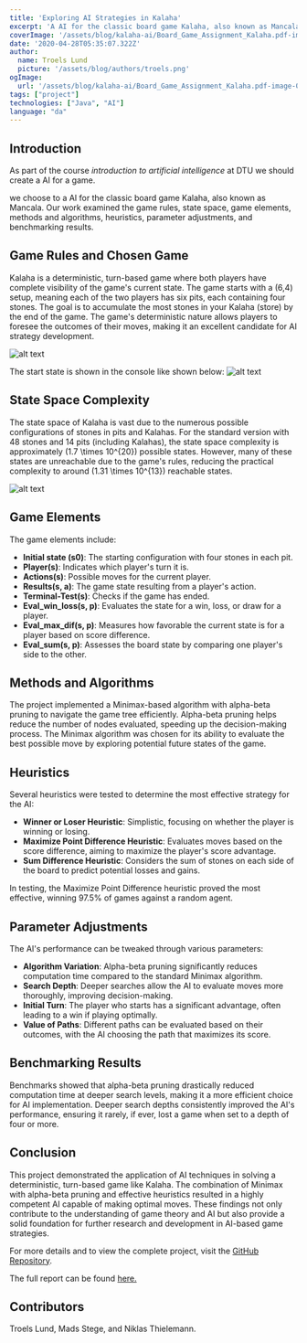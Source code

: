 ```yaml
---
title: 'Exploring AI Strategies in Kalaha'
excerpt: 'A AI for the classic board game Kalaha, also known as Mancala in some regions. This project delved into the game rules, state space, game elements, methods and algorithms, heuristics, parameter adjustments, and benchmarking results.'
coverImage: '/assets/blog/kalaha-ai/Board_Game_Assignment_Kalaha.pdf-image-003.png'
date: '2020-04-28T05:35:07.322Z'
author:
  name: Troels Lund
  picture: '/assets/blog/authors/troels.png'
ogImage:
  url: '/assets/blog/kalaha-ai/Board_Game_Assignment_Kalaha.pdf-image-003.png'
tags: ["project"]
technologies: ["Java", "AI"]
language: "da"
---
```


## Introduction

As part of the course *introduction to artificial intelligence* at DTU we should create a AI for a game.

we choose to a AI for the classic board game Kalaha, also known as Mancala. Our work examined the game rules, state space, game elements, methods and algorithms, heuristics, parameter adjustments, and benchmarking results.

## Game Rules and Chosen Game

Kalaha is a deterministic, turn-based game where both players have complete visibility of the game's current state. The game starts with a (6,4) setup, meaning each of the two players has six pits, each containing four stones. The goal is to accumulate the most stones in your Kalaha (store) by the end of the game. The game's deterministic nature allows players to foresee the outcomes of their moves, making it an excellent candidate for AI strategy development.

![alt text](/assets/blog/kalaha-ai/Board_Game_Assignment_Kalaha.pdf-image-003.png)

The start state is shown in the console like shown below:
![alt text](/assets/blog/kalaha-ai/Board_Game_Assignment_Kalaha.pdf-image-005.png)

## State Space Complexity

The state space of Kalaha is vast due to the numerous possible configurations of stones in pits and Kalahas. For the standard version with 48 stones and 14 pits (including Kalahas), the state space complexity is approximately \(1.7 \times 10^{20}\) possible states. However, many of these states are unreachable due to the game's rules, reducing the practical complexity to around \(1.31 \times 10^{13}\) reachable states.

![alt text](/assets/blog/kalaha-ai/Board_Game_Assignment_Kalaha.pdf-image-009.png)

## Game Elements

The game elements include:
- **Initial state (s0)**: The starting configuration with four stones in each pit.
- **Player(s)**: Indicates which player's turn it is.
- **Actions(s)**: Possible moves for the current player.
- **Results(s, a)**: The game state resulting from a player's action.
- **Terminal-Test(s)**: Checks if the game has ended.
- **Eval_win_loss(s, p)**: Evaluates the state for a win, loss, or draw for a player.
- **Eval_max_dif(s, p)**: Measures how favorable the current state is for a player based on score difference.
- **Eval_sum(s, p)**: Assesses the board state by comparing one player's side to the other.

## Methods and Algorithms

The project implemented a Minimax-based algorithm with alpha-beta pruning to navigate the game tree efficiently. Alpha-beta pruning helps reduce the number of nodes evaluated, speeding up the decision-making process. The Minimax algorithm was chosen for its ability to evaluate the best possible move by exploring potential future states of the game.

## Heuristics

Several heuristics were tested to determine the most effective strategy for the AI:
- **Winner or Loser Heuristic**: Simplistic, focusing on whether the player is winning or losing.
- **Maximize Point Difference Heuristic**: Evaluates moves based on the score difference, aiming to maximize the player's score advantage.
- **Sum Difference Heuristic**: Considers the sum of stones on each side of the board to predict potential losses and gains.

In testing, the Maximize Point Difference heuristic proved the most effective, winning 97.5% of games against a random agent.

## Parameter Adjustments

The AI's performance can be tweaked through various parameters:
- **Algorithm Variation**: Alpha-beta pruning significantly reduces computation time compared to the standard Minimax algorithm.
- **Search Depth**: Deeper searches allow the AI to evaluate moves more thoroughly, improving decision-making.
- **Initial Turn**: The player who starts has a significant advantage, often leading to a win if playing optimally.
- **Value of Paths**: Different paths can be evaluated based on their outcomes, with the AI choosing the path that maximizes its score.

## Benchmarking Results

Benchmarks showed that alpha-beta pruning drastically reduced computation time at deeper search levels, making it a more efficient choice for AI implementation. Deeper search depths consistently improved the AI's performance, ensuring it rarely, if ever, lost a game when set to a depth of four or more.

## Conclusion

This project demonstrated the application of AI techniques in solving a deterministic, turn-based game like Kalaha. The combination of Minimax with alpha-beta pruning and effective heuristics resulted in a highly competent AI capable of making optimal moves. These findings not only contribute to the understanding of game theory and AI but also provide a solid foundation for further research and development in AI-based game strategies.

For more details and to view the complete project, visit the [GitHub Repository](https://github.com/trolund/KalahaAI).

The full report can be found [here.](/assets/blog/kalaha-ai/Board_Game_Assignment_Kalaha.pdf)

## Contributors

Troels Lund, Mads Stege, and Niklas Thielemann.